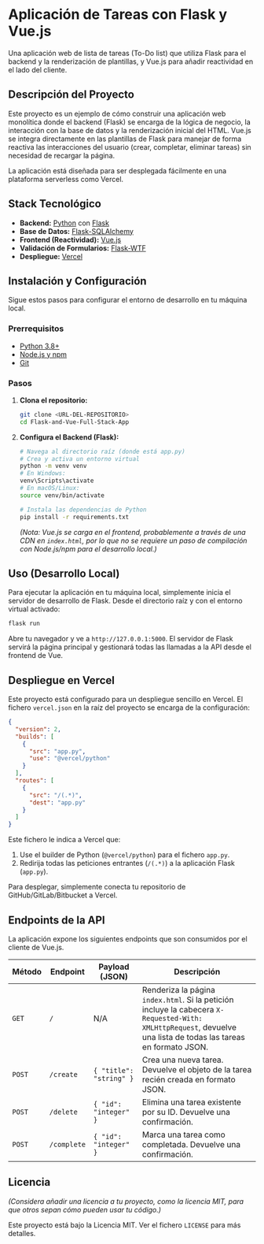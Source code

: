 # Aplicación de Tareas con Flask y Vue.js

Una aplicación web de lista de tareas (To-Do list) que utiliza Flask para el backend y la renderización de plantillas, y Vue.js para añadir reactividad en el lado del cliente.

## Descripción del Proyecto

Este proyecto es un ejemplo de cómo construir una aplicación web monolítica donde el backend (Flask) se encarga de la lógica de negocio, la interacción con la base de datos y la renderización inicial del HTML. Vue.js se integra directamente en las plantillas de Flask para manejar de forma reactiva las interacciones del usuario (crear, completar, eliminar tareas) sin necesidad de recargar la página.

La aplicación está diseñada para ser desplegada fácilmente en una plataforma serverless como Vercel.

## Stack Tecnológico

*   **Backend:** [Python](https://www.python.org/) con [Flask](https://flask.palletsprojects.com/)
*   **Base de Datos:** [Flask-SQLAlchemy](https://flask-sqlalchemy.palletsprojects.com/)
*   **Frontend (Reactividad):** [Vue.js](https://vuejs.org/)
*   **Validación de Formularios:** [Flask-WTF](https://flask-wtf.readthedocs.io/)
*   **Despliegue:** [Vercel](https://vercel.com/)

## Instalación y Configuración

Sigue estos pasos para configurar el entorno de desarrollo en tu máquina local.

### Prerrequisitos

*   [Python 3.8+](https://www.python.org/downloads/)
*   [Node.js y npm](https://nodejs.org/)
*   [Git](https://git-scm.com/)

### Pasos 

1.  **Clona el repositorio:**
    ```bash
    git clone <URL-DEL-REPOSITORIO>
    cd Flask-and-Vue-Full-Stack-App
    ```

2.  **Configura el Backend (Flask):**
    ```bash
    # Navega al directorio raíz (donde está app.py)
    # Crea y activa un entorno virtual
    python -m venv venv
    # En Windows:
    venv\Scripts\activate
    # En macOS/Linux:
    source venv/bin/activate

    # Instala las dependencias de Python
    pip install -r requirements.txt
    ```
    *(Nota: Vue.js se carga en el frontend, probablemente a través de una CDN en `index.html`, por lo que no se requiere un paso de compilación con Node.js/npm para el desarrollo local.)*

## Uso (Desarrollo Local)

Para ejecutar la aplicación en tu máquina local, simplemente inicia el servidor de desarrollo de Flask.
Desde el directorio raíz y con el entorno virtual activado:
```bash
flask run
```
Abre tu navegador y ve a `http://127.0.0.1:5000`. El servidor de Flask servirá la página principal y gestionará todas las llamadas a la API desde el frontend de Vue.

## Despliegue en Vercel

Este proyecto está configurado para un despliegue sencillo en Vercel. El fichero `vercel.json` en la raíz del proyecto se encarga de la configuración:

```json
{
  "version": 2,
  "builds": [
    {
      "src": "app.py",
      "use": "@vercel/python"
    }
  ],
  "routes": [
    {
      "src": "/(.*)",
      "dest": "app.py"
    }
  ]
}
```

Este fichero le indica a Vercel que:
1.  Use el builder de Python (`@vercel/python`) para el fichero `app.py`.
2.  Redirija todas las peticiones entrantes (`/(.*)`) a la aplicación Flask (`app.py`).

Para desplegar, simplemente conecta tu repositorio de GitHub/GitLab/Bitbucket a Vercel.

## Endpoints de la API

La aplicación expone los siguientes endpoints que son consumidos por el cliente de Vue.js.

| Método | Endpoint   | Payload (JSON)            | Descripción                                                                                             |
|--------|------------|---------------------------|---------------------------------------------------------------------------------------------------------|
| `GET`  | `/`        | N/A                       | Renderiza la página `index.html`. Si la petición incluye la cabecera `X-Requested-With: XMLHttpRequest`, devuelve una lista de todas las tareas en formato JSON. |
| `POST` | `/create`  | `{ "title": "string" }`   | Crea una nueva tarea. Devuelve el objeto de la tarea recién creada en formato JSON.                     |
| `POST` | `/delete`  | `{ "id": "integer" }`     | Elimina una tarea existente por su ID. Devuelve una confirmación.                                       |
| `POST` | `/complete`| `{ "id": "integer" }`     | Marca una tarea como completada. Devuelve una confirmación.                                             |

## Licencia

*(Considera añadir una licencia a tu proyecto, como la licencia MIT, para que otros sepan cómo pueden usar tu código.)*

Este proyecto está bajo la Licencia MIT. Ver el fichero `LICENSE` para más detalles.
